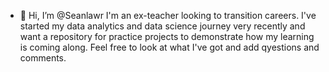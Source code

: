 - 👋 Hi, I’m @Seanlawr
I'm an ex-teacher looking to transition careers. I've started my data analytics and data science journey very recently and want a repository for practice projects to 
demonstrate how my learning is coming along. Feel free to look at what I've got and add qyestions and comments.

<!---
Seanlawr/Seanlawr is a ✨ special ✨ repository because its `README.md` (this file) appears on your GitHub profile.
You can click the Preview link to take a look at your changes.
--->
